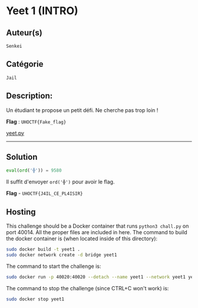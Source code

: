 # Yeet 1 (INTRO)

## Auteur(s)
`Senkei`

## Catégorie
`Jail`

## Description:
Un étudiant te propose un petit défi. Ne cherche pas trop loin !

**Flag** : `UHOCTF{Fake_flag}`

[yeet.py](src/yeet.py)

---

## Solution

```python
eval(ord('╬')) = 9580
```

Il suffit d'envoyer `ord('╬')` pour avoir le flag.

**Flag** - `UHOCTF{J4IL_CE_PL4ISIR}`

## Hosting

This challenge should be a Docker container that runs `python3 chall.py` on port 40014. All the proper files are included in here. The command to build the docker container is (when located inside of this directory):

```bash
sudo docker build -t yeet1 .
sudo docker network create -d bridge yeet1
```

The command to start the challenge is:

```bash
sudo docker run -p 40020:40020 --detach --name yeet1 --network yeet1 yeet1:latest
```

The command to stop the challenge (since CTRL+C won't work) is:

```bash
sudo docker stop yeet1
```

